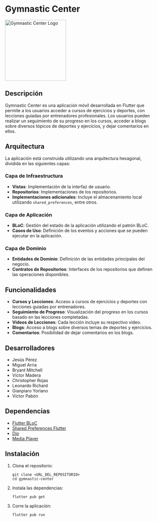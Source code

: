 # Gymnastic Center

<img src="https://i.ibb.co/2gvV6Vv/gymnastic-logo.jpg" alt="Gymnastic Center Logo" width="200"/>

## Descripción

Gymnastic Center es una aplicación móvil desarrollada en Flutter que permite a los usuarios acceder a cursos de ejercicios y deportes, con lecciones guiadas por entrenadores profesionales. Los usuarios pueden realizar un seguimiento de su progreso en los cursos, acceder a blogs sobre diversos tópicos de deportes y ejercicios, y dejar comentarios en ellos.

## Arquitectura

La aplicación está construida utilizando una arquitectura hexagonal, dividida en las siguientes capas:

### Capa de Infraestructura

- **Vistas**: Implementación de la interfaz de usuario.
- **Repositorios**: Implementaciones de los repositorios.
- **Implementaciones adicionales**: Incluye el almacenamiento local utilizando `shared_preferences`, entre otros.

### Capa de Aplicación

- **BLoC**: Gestión del estado de la aplicación utilizando el patrón BLoC.
- **Casos de Uso**: Definición de los eventos y acciones que se pueden ejecutar en la aplicación.

### Capa de Dominio

- **Entidades de Dominio**: Definición de las entidades principales del negocio.
- **Contratos de Repositorios**: Interfaces de los repositorios que definen las operaciones disponibles.

## Funcionalidades

- **Cursos y Lecciones**: Acceso a cursos de ejercicios y deportes con lecciones guiadas por entrenadores.
- **Seguimiento de Progreso**: Visualización del progreso en los cursos basado en las lecciones completadas.
- **Videos de Lecciones**: Cada lección incluye su respectivo video.
- **Blogs**: Acceso a blogs sobre diversos temas de deportes y ejercicios.
- **Comentarios**: Posibilidad de dejar comentarios en los blogs.

## Desarrolladores

- Jesús Pérez
- Miguel Arria
- Bryant Mitchell
- Víctor Madera
- Christopher Rojas
- Leonardo Richard
- Gianpiaro Yorlano
- Víctor Pabón

## Dependencias

- [Flutter BLoC](https://pub.dev/packages/flutter_bloc)
- [Shared Preferences Flutter](https://pub.dev/packages/shared_preferences)
- [Dio](https://pub.dev/packages/dio)
- [Media Player](https://pub.dev/packages/video_player) 

## Instalación

1. Clona el repositorio:
   ```
   git clone <URL_DEL_REPOSITORIO>
   cd gymnastic-center
   ```
2. Instala las dependencias:
    ```
    flutter pub get
   ```
4. Corre la aplicación:
    ```
    flutter pub run
   ```
